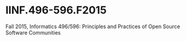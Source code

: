 # IINF.496-596.F2015
Fall 2015, Informatics 496/596: Principles and Practices of  Open Source Software Communities
